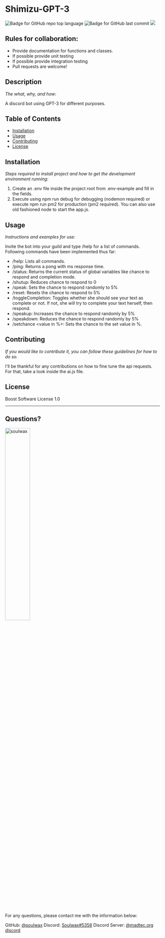 # Shimizu-GPT-3

  ![Badge for GitHub repo top language](https://img.shields.io/github/languages/top/soulwax/Shimizu-GPT-3?style=flat&logo=appveyor) ![Badge for GitHub last commit](https://img.shields.io/github/last-commit/soulwax/Shimizu-GPT-3?style=flat&logo=appveyor)
  [![](https://dcbadge.vercel.app/api/server/bjWkUsDchk?style=flat)](https://discord.gg/bjWkUsDchk)


  ## Rules for collaboration:
  - Provide documentation for functions and classes.
  - If possible provide unit testing
  - If possible provide integration testing
  - Pull requests are welcome!

  
  ## Description 
  
  *The what, why, and how:* 
  
  A discord bot using GPT-3 for different purposes.

  ## Table of Contents
  * [Installation](#installation)
  * [Usage](#usage)
  * [Contributing](#contributing)
  * [License](#license)
  
  ## Installation
  
  *Steps required to install project and how to get the development environment running:*
  
  1. Create an .env file inside the project root from .env-example and fill in the fields. 
  2. Execute using npm run debug for debugging (nodemon required) or execute npm run pm2 for production (pm2 required). You can also use old fashioned node to start the app.js.
  
  ## Usage 
  
  *Instructions and examples for use:*
  
  Invite the bot into your guild and type /help for a list of commands.
  Following commands have been implemented thus far:
  - /help: Lists all commands.
  - /ping: Returns a pong with ms response time.
  - /status: Returns the current status of global variables like chance to respond and completion mode.
  - /shutup: Reduces chance to respond to 0
  - /speak: Sets the chance to respond randomly to 5%
  - /reset: Resets the chance to respond to 5%
  - /toggleCompletion: Toggles whether she should see your text as complete or not. If not, she will try to complete your text herself, then respond.
  - /speakup: Increases the chance to respond randomly by 5%
  - /speakdown: Reduces the chance to respond randomly by 5%
  - /setchance <value in %>: Sets the chance to the set value in %. 

  
  ## Contributing
  
  *If you would like to contribute it, you can follow these guidelines for how to do so.*
  
  I'll be thankful for any contributions on how to fine tune the api requests.
  For that, take a look inside the ai.js file.
  
  ## License
  
  Boost Software License 1.0
  
  ---
  
  ## Questions?

  <img src="https://i.imgur.com/sP8zuGr.png" alt="soulwax" width="40%" />
  
  For any questions, please contact me with the information below:
 
  GitHub: [@soulwax](https://api.github.com/users/soulwax)
  Discord: [Soulwax#5358](https://discord.gg/)
  Discord Server: [@madtec.org discord](https://discord.gg/bjWkUsDchk)
  
